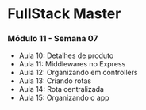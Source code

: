 # FullStack Master

### Módulo 11 - Semana 07
- Aula 10: Detalhes de produto
- Aula 11: Middlewares no Express
- Aula 12: Organizando em controllers
- Aula 13: Criando rotas
- Aula 14: Rota centralizada
- Aula 15: Organizando o app
